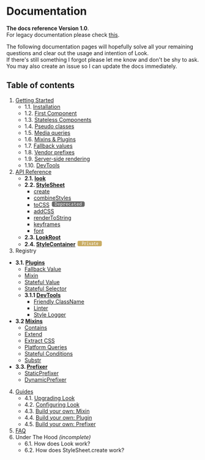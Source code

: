# Documentation

**The docs reference Version 1.0**.<br>
For legacy documentation please check [this](https://github.com/rofrischmann/react-look/tree/9a7261b16f9a06e8cd7e64773d19714fd4181219).

The following documentation pages will hopefully solve all your remaining questions and clear out the usage and intention of Look.<br>
If there's still something I forgot please let me know and don't be shy to ask. You may also create an issue so I can update the docs immediately.

## Table of contents

1. [Getting Started](GettingStarted.md)
	* 1.1. [Installation](GettingStarted.md#1-installation)
	* 1.2. [First Component](GettingStarted.md#2-first-component)
	* 1.3. [Stateless Components](GettingStarted.md#3-stateless-components)
	* 1.4. [Pseudo classes](GettingStarted.md#4-pseudo-classes)
	* 1.5. [Media queries](GettingStarted.md#5-media-queries)
	* 1.6. [Mixins & Plugins](GettingStarted.md#6-mixins--plugins)
	* 1.7. [Fallback values](GettingStarted.md#7-fallback-values)
	* 1.8. [Vendor prefixes](GettingStarted.md#8-vendor-prefixes)
	* 1.9. [Server-side rendering](GettingStarted.md#9-server-side-rendering)
	* 1.10. [DevTools](GettingStarted.md#10-devtools)
2. [API Reference](api/)
	* **2.1. [look](api/Look.md)**
	* **2.2. [StyleSheet](api/StyleSheet.md)**
		* [create](api/StyleSheet.md#createstyles)
		* [combineStyles](api/StyleSheet.md#combinestylesstyles)
		* [toCSS](api/StyleSheet.md#tocssstyles--scope) <img src="../../../res/deprecated-badge.png" height=15>
		* [addCSS](api/StyleSheet.md#addcssstyles--scope)
		* [renderToString](api/StyleSheet.md#rendertostring--useragent)
		* [keyframes](api/StyleSheet.md#keyframesframes--name)
		* [font](api/StyleSheet.md#fontfontfamily-files--properties)
	* **2.3. [LookRoot](api/LookRoot.md)**
	* **2.4. [StyleContainer](api/StyleContainer.md)** <img src="../../../res/private-badge.png" height=15>
3. Registry
  * **3.1. [Plugins](Plugins.md)**
      * [Fallback Value](plugins/FallbackValue.md)
      * [Mixin](plugins/Mixin.md)
      * [Stateful Value](plugins/StatefulValue.md)
      * [Stateful Selector](plugins/StatefulSelector.md)
      * **3.1.1 [DevTools](Plugins.md#developertools)**
        * [Friendly ClassName](plugins/FriendlyClassName.md)
        * [Linter](plugins/Linter.md)
        * [Style Logger](plugins/StyleLogger.md)
  * **3.2 [Mixins](Mixins.md)**
      * [Contains](Mixins.md#contains)
      * [Extend](Mixins.md#extend)
      * [Extract CSS](Mixins.md#extract-css)
      * [Platform Queries](Mixins.md#platform-queries)
      * [Stateful Conditions](Mixins.md#stateful-conditions)
      * [Substr](Mixins.md#substr)
  * **3.3. [Prefixer](Prefixer.md)**
      * [StaticPrefixer](prefixer/StaticPrefixer.md)
      * [DynamicPrefixer](prefixer/DynamicPrefixer.md)
4. [Guides](guides/)
	* 4.1. [Upgrading Look](guides/upgradeLook.md)
	* 4.2. [Configuring Look](guides/configureLook.md)
	* 4.3. [Build your own: Mixin](guides/customMixin.md)
	* 4.4. [Build your own: Plugin](guides/customPlugin.md)
	* 4.5. [Build your own: Prefixer](guides/customPrefixer.md)
5. [FAQ](FAQ.md)
6. Under The Hood *(incomplete)*
	* 6.1. How does Look work?
	* 6.2. How does StyleSheet.create work?
